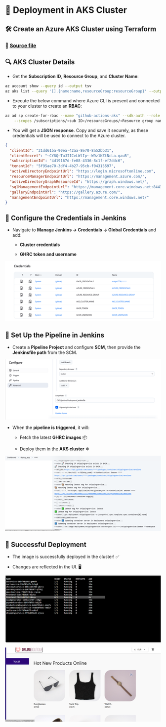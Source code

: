 # 🚀 Deployment in AKS Cluster

## 🛠 Create an Azure AKS Cluster using Terraform

### 📄 [Source file](tech_asset/azure_aks.tf)

## 🔍 AKS Cluster Details

- Get the **Subscription ID**, **Resource Group**, and **Cluster Name**:

```sh
az account show --query id --output tsv
az aks list --query '[].{name:name,resourceGroup:resourceGroup}' --output table
```

- Execute the below command where Azure CLI is present and connected to your cluster to create an **RBAC**:

```bash
az ad sp create-for-rbac --name "github-actions-aks" --sdk-auth --role contributor \
    --scopes /subscriptions/<sub ID>/resourceGroups/<Resource group name>/providers/Microsoft.ContainerService/managedClusters/<Cluster name>
```

- You will get a **JSON response**. Copy and save it securely, as these credentials will be used to connect to the Azure cluster.

```json
{
  "clientId": "21dd61ba-90ea-42aa-8e70-8a52bb31",
  "clientSecret": "~CY8Q~TuJIICvLWlIp~-W9z1KZtNcLa.qauB",
  "subscriptionId": "4d19167d-fe08-4336-8c1f-ef2ddc6",
  "tenantId": "5f95ae70-3df4-4b27-95cb-f04315597",
  "activeDirectoryEndpointUrl": "https://login.microsoftonline.com",
  "resourceManagerEndpointUrl": "https://management.azure.com/",
  "activeDirectoryGraphResourceId": "https://graph.windows.net/",
  "sqlManagementEndpointUrl": "https://management.core.windows.net:8443/",
  "galleryEndpointUrl": "https://gallery.azure.com/",
  "managementEndpointUrl": "https://management.core.windows.net/"
}
```

## 🔑 Configure the Credentials in Jenkins

- Navigate to **Manage Jenkins → Credentials → Global Credentials** and add:
    
    - **Cluster credentials**
        
    - **GHRC token and username**
        

![Jenkins Credentials](assets/ss_17.png)

## 📌 Set Up the Pipeline in Jenkins

- Create a **Pipeline Project** and configure **SCM**, then provide the **Jenkinsfile path** from the SCM.
    

![Jenkins SCM](assets/ss_18.png)

- When the **pipeline is triggered**, it will:
    
    - Fetch the latest **GHRC images** 📦
        
    - Deploy them in the **AKS cluster** ☸️
        

![Jenkins Pipeline](assets/ss_19.png)

## 🎉 Successful Deployment

- The image is successfully deployed in the cluster! ✅
    
- Changes are reflected in the UI. 🖥️
    

![Jenkins Pipeline](assets/ss_20.png)

![Changes in UI](assets/ss_21.png)
